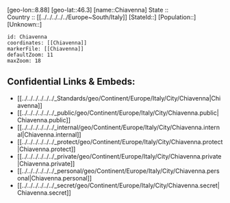 ﻿---
location: [46.3,8.88] 
mapzoom: [7,12] 
mapmarker: city 
type: City
tags:
- geo/City


SpocWebEntityId: 29584
isDeleted: false
confidential: public

---
[geo-lon::8.88] 
[geo-lat::46.3] 
[name::Chiavenna] 
State ::  
Country :: [[../../../../../Europe~South/Italy]] 
[StateId::] 
[Population::] 
[Unknown::] 


```leaflet
id: Chiavenna
coordinates: [[Chiavenna]] 
markerFile: [[Chiavenna]] 
defaultZoom: 11 
maxZoom: 18
```


## Confidential Links & Embeds: 
- [[../../../../../../_Standards/geo/Continent/Europe/Italy/City/Chiavenna|Chiavenna]] 
- [[../../../../../../_public/geo/Continent/Europe/Italy/City/Chiavenna.public|Chiavenna.public]] 
- [[../../../../../../_internal/geo/Continent/Europe/Italy/City/Chiavenna.internal|Chiavenna.internal]] 
- [[../../../../../../_protect/geo/Continent/Europe/Italy/City/Chiavenna.protect|Chiavenna.protect]] 
- [[../../../../../../_private/geo/Continent/Europe/Italy/City/Chiavenna.private|Chiavenna.private]] 
- [[../../../../../../_personal/geo/Continent/Europe/Italy/City/Chiavenna.personal|Chiavenna.personal]] 
- [[../../../../../../_secret/geo/Continent/Europe/Italy/City/Chiavenna.secret|Chiavenna.secret]] 
